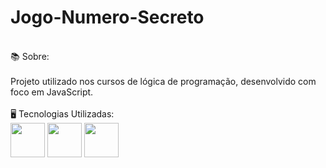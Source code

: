 # Jogo-Numero-Secreto 
<br>
📚 Sobre:
<br>
<br>
Projeto utilizado nos cursos de lógica de programação, desenvolvido com foco em JavaScript.
<br>
<br>
🖥️ Tecnologias Utilizadas:
<br>
 <img src="https://github.com/Carolimaa/jogo-numero-secreto/assets/147013127/55cba679-080a-4b93-94af-b8ce7804324e width="55" height="55"/> 
 <img src="https://github.com/Carolimaa/jogo-numero-secreto/assets/147013127/47fc7c9e-e248-4f50-9a9c-4619adcfde7d width="55" height="55"/>
 <img src="https://github.com/Carolimaa/jogo-numero-secreto/assets/147013127/0bebfc0d-053b-4388-acb0-a10f958c8923 width="55" height="55"/>
 
